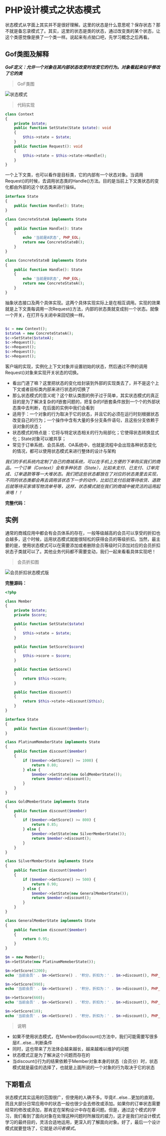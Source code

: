 # PHP设计模式之状态模式

状态模式从字面上其实并不是很好理解。这里的状态是什么意思呢？保存状态？那不就是备忘录模式了。其实，这里的状态是类的状态，通过改变类的某个状态，让这个类感觉像是换了一个类一样。说起来有点拗口吧，先学习概念之后再看。

## Gof类图及解释

***GoF定义：允许一个对象在其内部状态改变时改变它的行为。对象看起来似乎修改了它的类***

> GoF类图

![状态模式]()


> 代码实现

```php
class Context
{
    private $state;
    public function SetState(State $state): void
    {
        $this->state = $state;
    }
    public function Request(): void
    {
        $this->state = $this->state->Handle();
    }
}
```

一个上下文类，也可以看作是目标类，它的内部有一个状态对象。当调用Request()的时候，去调用状态类的Handle()方法。目的是当前上下文类状态的变化都由外部的这个状态类来进行操纵。

```php
interface State
{
    public function Handle(): State;
}

class ConcreteStateA implements State
{
    public function Handle(): State
    {
        echo '当前是A状态', PHP_EOL;
        return new ConcreteStateB();
    }
}

class ConcreteStateB implements State
{
    public function Handle(): State
    {
        echo '当前是B状态', PHP_EOL;
        return new ConcreteStateA();
    }
}
```

抽象状态接口及两个具体实现。这两个具体实现实际上是在相互调用。实现的效果就是上下文类每调用一次Request()方法，内部的状态类就变成别一个状态。就像一个开关，在打开与关闭中来回切换一样。

```php

$c = new Context();
$stateA = new ConcreteStateA();
$c->SetState($stateA);
$c->Request();
$c->Request();
$c->Request();
$c->Request();

```

客户端的实现，实例化上下文对象并设置初始的状态，然后通过不停的调用Request()对象来实现开关状态的切换。

- 看出门道了嘛？这里把状态的变化给封装到外部的实现类去了，并不是这个上下文或者目标类内部来进行状态的切换了
- 那么状态模式的意义呢？这个默认类图的例子过于简单，其实状态模式的真正目的是为了解决复杂的if嵌套问题的，把复杂的if嵌套条件放到一个个的外部状态类中去判断，在后面的实例中我们会看到
- 适用于：一个对象的行为取决于它的状态，并且它的必须在运行时刻根据状态改变自己的行为；一个操作中含有大量的多分支条件语句，且这些分支依赖于该对象的状态；
- 状态模式的特点是：它将与特定状态相关的行为局部化；它使得状态转换显式化；State对象可以被共享；
- 常见于订单系统、会员系统、OA系统中，也就是流程中会出现各种状态变化的情况，都可以使用状态模式来进行整体的设计与架构

*我们的手机系统内定制了自己的商城系统，可以在手机上方便的下单购买我们的商品。一个订单（Context）会有多种状态（State），比如未支付、已支付、订单完成、订单退款等等一大堆状态。我们把这些状态都放在了对应的状态类里去实现，不同的状态类都会再去调用该状态下一步的动作，比如已支付后就等待收货、退款后就等待买家填写物流单号等，这样，状态模式就在我们的商城中被灵活的运用起来咯！！*

**完整代码：[]()**

## 实例

通常的商城应用中都会有会员体系的存在，一般等级越高的会员可以享受的折扣也会越多，这个时候，运用状态模式就能很轻松的获得会员的等级折扣。当然，最主要的是，使用状态模式可以在需要添加或者删除会员等级时只添加对应的会员折扣状态子类就可以了。其他业务代码都不需要变动，我们一起来看看具体实现吧！

> 会员折扣图

![会员折扣状态模式版]()


**完整源码：[]()**

```php
<?php

class Member
{
    private $state;
    private $score;

    public function SetState($state)
    {
        $this->state = $state;
    }

    public function SetScore($score)
    {
        $this->score = $score;
    }

    public function GetScore()
    {
        return $this->score;
    }

    public function discount()
    {
        return $this->state->discount($this);
    }
}

interface State
{
    public function discount($member);
}

class PlatinumMemeberState implements State
{
    public function discount($member)
    {
        if ($member->GetScore() >= 1000) {
            return 0.80;
        } else {
            $member->SetState(new GoldMemberState());
            return $member->discount();
        }
    }
}

class GoldMemberState implements State
{
    public function discount($member)
    {
        if ($member->GetScore() >= 800) {
            return 0.85;
        } else {
            $member->SetState(new SilverMemberState());
            return $member->discount();
        }
    }
}

class SilverMemberState implements State
{
    public function discount($member)
    {
        if ($member->GetScore() >= 500) {
            return 0.90;
        } else {
            $member->SetState(new GeneralMemberState());
            return $member->discount();
        }
    }
}

class GeneralMemberState implements State
{
    public function discount($member)
    {
        return 0.95;
    }
}

$m = new Member();
$m->SetState(new PlatinumMemeberState());

$m->SetScore(1200);
echo '当前会员' . $m->GetScore() . '积分，折扣为：' . $m->discount(), PHP_EOL;

$m->SetScore(990);
echo '当前会员' . $m->GetScore() . '积分，折扣为：' . $m->discount(), PHP_EOL;

$m->SetScore(660);
echo '当前会员' . $m->GetScore() . '积分，折扣为：' . $m->discount(), PHP_EOL;

$m->SetScore(10);
echo '当前会员' . $m->GetScore() . '积分，折扣为：' . $m->discount(), PHP_EOL;

```

> 说明

- 如果不使用状态模式，在Member的discount()方法中，我们可能需要写很多层if...else...判断条件
- 同时，这也带来了方法体会越来越长，越来越难以维护的问题
- 状态模式正是为了解决这个问题而存在的
- 当discount()行为的结果依赖于Member对象本身的状态（会员分）时，状态模式就是最佳的选择了，也就是上面所说的一个对象的行为取决于它的状态

## 下期看点

状态模式其实运用的范围很广，但使用的人确不多。毕竟if...else...更加的直观，而且大部分日常应用中的状态一般也很少会去修改或添加。如果你的订单状态需要经常的修改或添加，那肯定在架构设计中存在着问题。但是，通过这个模式的学习，我们看到了面向对象在处理这种问题时所展现的威力，这才是我们对设计模式学习的最终目的，灵活合适地运用，更深入的了解面向对象。好了，最后一个设计模式就要登场了，它就是*访问者模式*。